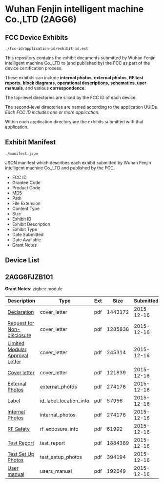 # Wuhan Fenjin intelligent machine Co.,LTD (2AGG6)
## FCC Device Exhibits

```
./fcc-id/application-id/exhibit-id.ext
```

This repository contains the exhibit documents submitted by Wuhan Fenjin intelligent machine Co.,LTD to (and published by) the FCC as part of the device certification process.

These exhibits can include **internal photos**, **external photos**, **RF test reports**, **block diagrams**, **operational descriptions**, **schematics**, **user manuals**, and various **correspondence**.

The top-level directories are sliced by the FCC ID of each device.

The second-level directories are named according to the application UUIDs. *Each FCC ID includes one or more application.*

Within each application directory are the exhibits submitted with that application. 

## Exhibit Manifest

```
./manifest.json
```

JSON manifest which describes each exhibit submitted by Wuhan Fenjin intelligent machine Co.,LTD and published by the FCC.

- FCC ID
- Grantee Code
- Product Code
- MD5
- Path
- File Extension
- Content Type
- Size
- Exhibit ID
- Exhibit Description
- Exhibit Type
- Date Submitted
- Date Available
- Grant Notes

## Device List
## 2AGG6FJZB101
**Grant Notes:** zigbee module

| Description | Type | Ext | Size | Submitted | Available |
| ----------- | ---- | --- | ---- | --------- | --------- |
| [Declaration](2AGG6FJZB101/f06f8c203f13b9e93e5dec62b970d1f7/2844102.pdf) | cover_letter | pdf | 1443172 | 2015-12-16 | 2015-12-16 |
| [Request for Non-disclosure](2AGG6FJZB101/f06f8c203f13b9e93e5dec62b970d1f7/2844103.pdf) | cover_letter | pdf | 1285838 | 2015-12-16 | 2015-12-16 |
| [Limited Modular Approval Letter](2AGG6FJZB101/f06f8c203f13b9e93e5dec62b970d1f7/2844104.pdf) | cover_letter | pdf | 245314 | 2015-12-16 | 2015-12-16 |
| [Cover letter](2AGG6FJZB101/f06f8c203f13b9e93e5dec62b970d1f7/2844414.pdf) | cover_letter | pdf | 121839 | 2015-12-16 | 2015-12-16 |
| [External Photos](2AGG6FJZB101/f06f8c203f13b9e93e5dec62b970d1f7/2844107.pdf) | external_photos | pdf | 274176 | 2015-12-16 | 2015-12-16 |
| [Label](2AGG6FJZB101/f06f8c203f13b9e93e5dec62b970d1f7/2844108.pdf) | id_label_location_info | pdf | 57956 | 2015-12-16 | 2015-12-16 |
| [Internal Photos](2AGG6FJZB101/f06f8c203f13b9e93e5dec62b970d1f7/2844107.pdf) | internal_photos | pdf | 274176 | 2015-12-16 | 2015-12-16 |
| [RF Safety](2AGG6FJZB101/f06f8c203f13b9e93e5dec62b970d1f7/2844112.pdf) | rf_exposure_info | pdf | 61992 | 2015-12-16 | 2015-12-16 |
| [Test Report](2AGG6FJZB101/f06f8c203f13b9e93e5dec62b970d1f7/2844113.pdf) | test_report | pdf | 1884389 | 2015-12-16 | 2015-12-16 |
| [Test Set Up Photos](2AGG6FJZB101/f06f8c203f13b9e93e5dec62b970d1f7/2844111.pdf) | test_setup_photos | pdf | 394194 | 2015-12-16 | 2015-12-16 |
| [User manual](2AGG6FJZB101/f06f8c203f13b9e93e5dec62b970d1f7/2844415.pdf) | users_manual | pdf | 192649 | 2015-12-16 | 2015-12-16 |

